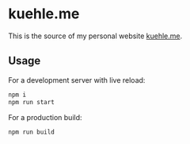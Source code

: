 # kuehle.me

This is the source of my personal website [kuehle.me](https://kuehle.me).

## Usage

For a development server with live reload:

```sh
npm i
npm run start
```

For a production build:

```sh
npm run build
```

